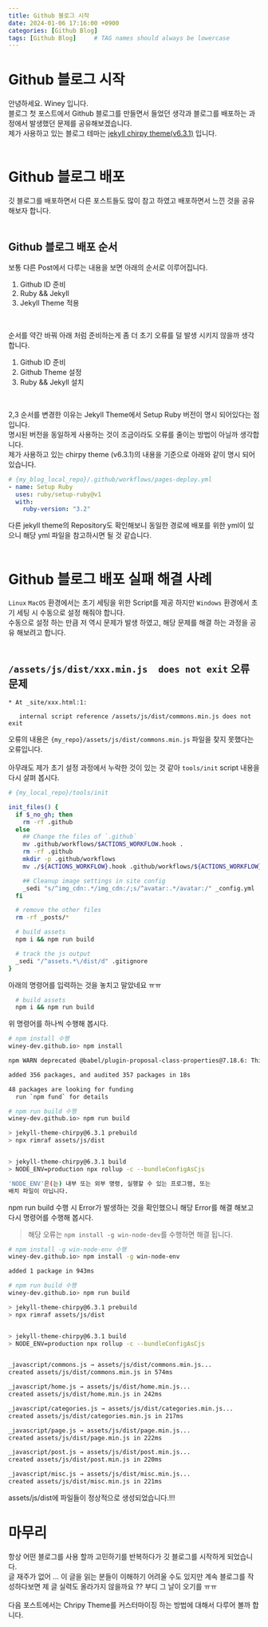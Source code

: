 ```yaml
---
title: Github 블로그 시작
date: 2024-01-06 17:16:00 +0900
categories: [Github Blog]
tags: [Github Blog]     # TAG names should always be lowercase
---
```


# Github 블로그 시작 

안녕하세요. Winey 입니다.<br>
블로그 첫 포스트에서 Github 블로그를 만들면서 들었던 생각과 블로그를 배포하는 과정에서 발생했던 문제를 공유해보겠습니다.<br>
제가 사용하고 있는 블로그 테마는 [jekyll chirpy theme(v6.3.1)](https://github.com/cotes2020/jekyll-theme-chirpy) 입니다.<br>
<br>

# Github 블로그 배포

깃 블로그를 배포하면서 다른 포스트들도 많이 참고 하였고 배포하면서 느낀 것을 공유해보자 합니다. <br>
<br>

## Github 블로그 배포 순서

보통 다른 Post에서 다루는 내용을 보면 아래의 순서로 이루어집니다.<br>
1. Github ID 준비 
2. Ruby && Jekyll 
3. Jekyll Theme 적용 
<br>

순서를 약간 바꿔 아래 처럼 준비하는게 좀 더 초기 오류를 덜 발생 시키지 않을까 생각합니다.<br>
1. Github ID 준비 
2. Github Theme 설정 
3. Ruby && Jekyll 설치
<br>

2,3 순서를 변경한 이유는 Jekyll Theme에서 Setup Ruby 버전이 명시 되어있다는 점 입니다.<br>
명시된 버전을 동일하게 사용하는 것이 조금이라도 오류를 줄이는 방법이 아닐까 생각합니다.<br>
제가 사용하고 있는 chirpy theme (v6.3.1)의 내용을 기준으로 아래와 같이 명시 되어 있습니다.<br>

```yaml
# {my_blog_local_repo}/.github/workflows/pages-deploy.yml
- name: Setup Ruby
  uses: ruby/setup-ruby@v1
  with:
    ruby-version: "3.2"
```
다른 jekyll theme의 Repository도 확인해보니 동일한 경로에 배포를 위한 yml이 있으니 해당 yml 파일을 참고하시면 될 것 같습니다.<br>
<br>

# Github 블로그 배포 실패 해결 사례

`Linux`  `MacOS` 환경에서는 초기 세팅을 위한 Script를 제공 하지만 `Windows` 환경에서 초기 세팅 시 수동으로 설정 해줘야 합니다.<br>
수동으로 설정 하는 만큼 저 역시 문제가 발생 하였고, 해당 문제를 해결 하는 과정을 공유 해보려고 합니다.<br>
<br>

## `/assets/js/dist/xxx.min.js  does not exit` 오류 문제

```
* At _site/xxx.html:1:

   internal script reference /assets/js/dist/commons.min.js does not exit 
```
오류의 내용은 `{my_repo}/assets/js/dist/commons.min.js` 파일을 찾지 못했다는 오류입니다. <br>
<br>
아무래도 제가 초기 설정 과정에서 누락한 것이 있는 것 같아 `tools/init` script 내용을 다시 살펴 봅시다. <br>

```bash
# {my_local_repo}/tools/init 

init_files() {
  if $_no_gh; then
    rm -rf .github
  else
    ## Change the files of `.github`
    mv .github/workflows/$ACTIONS_WORKFLOW.hook .
    rm -rf .github
    mkdir -p .github/workflows
    mv ./${ACTIONS_WORKFLOW}.hook .github/workflows/${ACTIONS_WORKFLOW}

    ## Cleanup image settings in site config
    _sedi "s/^img_cdn:.*/img_cdn:/;s/^avatar:.*/avatar:/" _config.yml
  fi

  # remove the other files
  rm -rf _posts/*

  # build assets
  npm i && npm run build

  # track the js output
  _sedi "/^assets.*\/dist/d" .gitignore
}
```

아래의 명령어를 입력하는 것을 놓치고 말았네요 ㅠㅠ <br>

```bash
  # build assets
  npm i && npm run build
```

위 명령어를 하나씩 수행해 봅시다.<br>

```bash
# npm install 수행 
winey-dev.github.io> npm install

npm WARN deprecated @babel/plugin-proposal-class-properties@7.18.6: This proposal has been merged to the ECMAScript standard and thus this plugin is no longer maintained. Please use @babel/plugin-transform-class-properties instead.

added 356 packages, and audited 357 packages in 18s

48 packages are looking for funding
  run `npm fund` for details
```

```bash
# npm run build 수행
winey-dev.github.io> npm run build

> jekyll-theme-chirpy@6.3.1 prebuild
> npx rimraf assets/js/dist


> jekyll-theme-chirpy@6.3.1 build
> NODE_ENV=production npx rollup -c --bundleConfigAsCjs

'NODE_ENV'은(는) 내부 또는 외부 명령, 실행할 수 있는 프로그램, 또는
배치 파일이 아닙니다.
```

npm run build 수행 시 Error가 발생하는 것을 확인했으니 해당 Error를 해결 해보고 다시 명령어를 수행해 봅시다.<br>
> 해당 오류는 `npm install -g win-node-dev`를 수행하면 해결 됩니다. 

```bash
# npm install -g win-node-env 수행
winey-dev.github.io> npm install -g win-node-env

added 1 package in 943ms

# npm run build 수행
winey-dev.github.io> npm run build

> jekyll-theme-chirpy@6.3.1 prebuild
> npx rimraf assets/js/dist


> jekyll-theme-chirpy@6.3.1 build
> NODE_ENV=production npx rollup -c --bundleConfigAsCjs


_javascript/commons.js → assets/js/dist/commons.min.js...
created assets/js/dist/commons.min.js in 574ms

_javascript/home.js → assets/js/dist/home.min.js...
created assets/js/dist/home.min.js in 242ms

_javascript/categories.js → assets/js/dist/categories.min.js...
created assets/js/dist/categories.min.js in 217ms

_javascript/page.js → assets/js/dist/page.min.js...
created assets/js/dist/page.min.js in 222ms

_javascript/post.js → assets/js/dist/post.min.js...
created assets/js/dist/post.min.js in 220ms

_javascript/misc.js → assets/js/dist/misc.min.js...
created assets/js/dist/misc.min.js in 221ms
```

assets/js/dist에 파일들이 정상적으로 생성되었습니다.!!!<br>

# 마무리 
항상 어떤 블로그를 사용 할까 고민하기를 반복하다가 깃 블로그를 시작하게 되었습니다.<br>
글 재주가 없어 ... 이 글을 읽는 분들이 이해하기 어려울 수도 있지만 계속 블로그를 작성하다보면 제 글 실력도 올라가지 않을까요 ??
부디 그 날이 오기를 ㅠㅠ <br>
<br>
다음 포스트에서는 Chripy Theme를 커스터마이징 하는 방법에 대해서 다루어 볼까 합니다.<br> 

